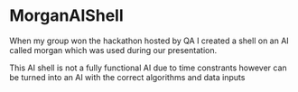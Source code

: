 # MorganAIShell
When my group won the hackathon hosted by QA I created a shell on an AI called morgan which was used during our presentation.

This AI shell is not a fully functional AI due to time constrants however can be turned into an AI with the correct algorithms and data inputs
